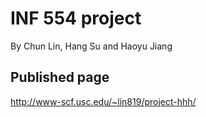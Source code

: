 # INF 554 project

By Chun Lin, Hang Su and Haoyu Jiang

## Published page
http://www-scf.usc.edu/~lin819/project-hhh/
